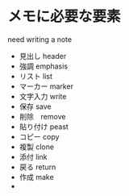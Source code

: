 # メモに必要な要素
need writing a note

- 見出し header
- 強調 emphasis
- リスト list
- マーカー marker
- 文字入力 write
- 保存 save
- 削除　remove
- 貼り付け peast
- コピー copy
- 複製 clone
- 添付 link
- 戻る return
- 作成 make
- 
